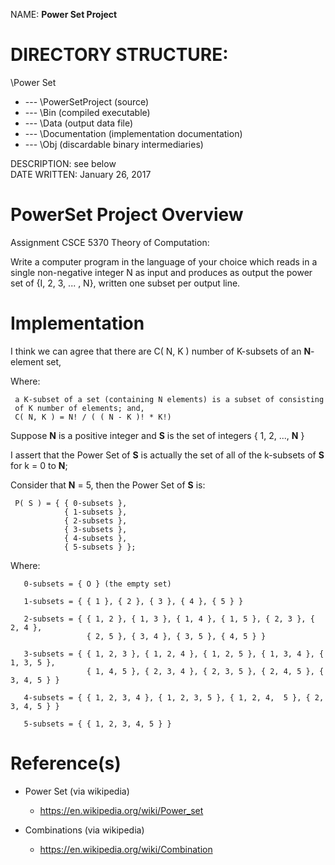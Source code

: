 NAME: <b>Power Set Project</b>

  DIRECTORY STRUCTURE: 
===============================================================================

\Power Set
+ --- \PowerSetProject  (source)
+ --- \Bin              (compiled executable)
+ --- \Data             (output data file)
+ --- \Documentation    (implementation documentation)
+ --- \Obj              (discardable binary intermediaries)

DESCRIPTION:         see below  
DATE WRITTEN:        January 26, 2017  

  PowerSet Project Overview
===============================================================================

 Assignment CSCE 5370 Theory of Computation:

   Write a computer program in the language of your choice which reads in a single
   non-negative integer N as input and produces as output the power set of
   {I, 2, 3, ... , N}, written one subset per output line.

 Implementation
===============================================================================

 I think we can agree that there are C( N, K ) number of K-subsets of an <b>N</b>-element set,

 Where:

     a K-subset of a set (containing N elements) is a subset of consisting 
     of K number of elements; and,
     C( N, K ) = N! / ( ( N - K )! * K!)

 Suppose <b>N</b> is a positive integer and <b>S</b> is the set of integers { 1, 2, ..., <b>N</b> }
 
 I assert that the Power Set of <b>S</b> is actually the set of all of the k-subsets of 
 <b>S</b> for k = 0 to <b>N</b>;

 Consider that <b>N</b> = 5, then the Power Set of <b>S</b> is:

     P( S ) = { { 0-subsets }, 
                { 1-subsets }, 
                { 2-subsets }, 
                { 3-subsets }, 
                { 4-subsets }, 
                { 5-subsets } };

 Where:

       0-subsets = { O } (the empty set)

       1-subsets = { { 1 }, { 2 }, { 3 }, { 4 }, { 5 } }

       2-subsets = { { 1, 2 }, { 1, 3 }, { 1, 4 }, { 1, 5 }, { 2, 3 }, { 2, 4 },
                     { 2, 5 }, { 3, 4 }, { 3, 5 }, { 4, 5 } }

       3-subsets = { { 1, 2, 3 }, { 1, 2, 4 }, { 1, 2, 5 }, { 1, 3, 4 }, { 1, 3, 5 },
                     { 1, 4, 5 }, { 2, 3, 4 }, { 2, 3, 5 }, { 2, 4, 5 }, { 3, 4, 5 } }

       4-subsets = { { 1, 2, 3, 4 }, { 1, 2, 3, 5 }, { 1, 2, 4,  5 }, { 2, 3, 4, 5 } }

       5-subsets = { { 1, 2, 3, 4, 5 } }

 Reference(s)
===============================================================================

  * Power Set (via wikipedia)
    - https://en.wikipedia.org/wiki/Power_set

  * Combinations (via wikipedia)
    - https://en.wikipedia.org/wiki/Combination
